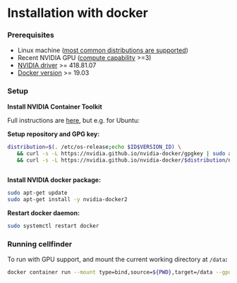# Installation with docker

### Prerequisites

* Linux machine ([most common distributions are supported](https://docs.nvidia.com/datacenter/cloud-native/container-toolkit/install-guide.html#linux-distributions))
* Recent NVIDIA GPU ([compute capability](https://en.wikipedia.org/wiki/CUDA) >=3)
* [NVIDIA driver](https://www.nvidia.co.uk/Download/index.aspx?lang=en-uk) >= 418.81.07
* [Docker version](https://docs.docker.com/engine/install/) >= 19.03

### Setup

**Install NVIDIA Container Toolkit**

Full instructions are [here](https://docs.nvidia.com/datacenter/cloud-native/container-toolkit/install-guide.html#setting-up-nvidia-container-toolkit), but e.g. for Ubuntu:

**Setup repository and GPG key:**

```bash
distribution=$(. /etc/os-release;echo $ID$VERSION_ID) \
   && curl -s -L https://nvidia.github.io/nvidia-docker/gpgkey | sudo apt-key add - \
   && curl -s -L https://nvidia.github.io/nvidia-docker/$distribution/nvidia-docker.list | sudo tee /etc/apt/sources.list.d/nvidia-docker.list
   
```

**Install NVIDIA docker package:**

```bash
sudo apt-get update
sudo apt-get install -y nvidia-docker2
```

**Restart docker daemon:**

```bash
sudo systemctl restart docker
```

### Running cellfinder

To run with GPU support, and mount the current working directory at `/data`**:**

```bash
docker container run --mount type=bind,source=${PWD},target=/data --gpus all -it ghcr.io/brainglobe/cellfinder
```
